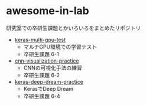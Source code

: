 # awesome-in-lab
研究室での卒研生課題とかいろいろをまとめたリポジトリ

- [keras-multi-gpu-test](https://github.com/andooown/awesome-in-lab/tree/master/keras-multi-gpu-test)
    - マルチGPU環境での学習テスト
    - 卒研生課題 6-1
- [cnn-visualization-practice](https://github.com/andooown/awesome-in-lab/tree/master/cnn-visualization-practice)
    - CNNの可視化手法の練習
    - 卒研生課題 6-2
- [keras-deep-dream-practice](https://github.com/andooown/awesome-in-lab/tree/master/keras-deep-dream-practice)
    - KerasでDeep Dream
    - 卒研生課題 6-4

